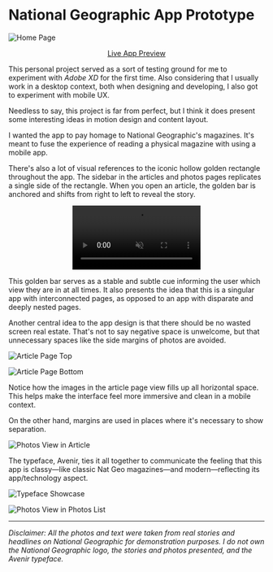 # National Geographic App Prototype

![Home Page](https://raw.githubusercontent.com/mmqn/portfolio_stories/master/natgeo_app_prototype/resources/cover.png "Home Page")

<p align="center"><a href="https://xd.adobe.com/view/d793e480-a2fe-48e4-818d-0031376f7262-82c0/?fullscreen">Live App Preview</a></p>

This personal project served as a sort of testing ground for me to experiment with _Adobe XD_ for the first time. Also considering that I usually work in a desktop context, both when designing and developing, I also got to experiment with mobile UX.

Needless to say, this project is far from perfect, but I think it does present some interesting ideas in motion design and content layout.

I wanted the app to pay homage to National Geographic's magazines. It's meant to fuse the experience of reading a physical magazine with using a mobile app.

There's also a lot of visual references to the iconic hollow golden rectangle throughout the app. The sidebar in the articles and photos pages replicates a single side of the rectangle. When you open an article, the golden bar is anchored and shifts from right to left to reveal the story.

<p align="center"><video title="Transitions" autoplay playsinline loop muted width="50%"><source src="https://raw.githubusercontent.com/mmqn/portfolio_stories/master/natgeo_app_prototype/resources/transitions.mp4" type="video/mp4"></video></p>

This golden bar serves as a stable and subtle cue informing the user which view they are in at all times. It also presents the idea that this is a singular app with interconnected pages, as opposed to an app with disparate and deeply nested pages.

Another central idea to the app design is that there should be no wasted screen real estate. That's not to say negative space is unwelcome, but that unnecessary spaces like the side margins of photos are avoided.

![Article Page Top](https://raw.githubusercontent.com/mmqn/portfolio_stories/master/natgeo_app_prototype/resources/article_page_top.png "Article Page Top")

![Article Page Bottom](https://raw.githubusercontent.com/mmqn/portfolio_stories/master/natgeo_app_prototype/resources/article_page_bottom.png "Article Page Bottom")

Notice how the images in the article page view fills up all horizontal space. This helps make the interface feel more immersive and clean in a mobile context.

On the other hand, margins are used in places where it's necessary to show separation.

![Photos View in Article](https://raw.githubusercontent.com/mmqn/portfolio_stories/master/natgeo_app_prototype/resources/photo_view_in_articles.png "Photos View in Article")

The typeface, Avenir, ties it all together to communicate the feeling that this app is classy—like classic Nat Geo magazines—and modern—reflecting its app/technology aspect.

![Typeface Showcase](https://raw.githubusercontent.com/mmqn/portfolio_stories/master/natgeo_app_prototype/resources/typeface_showcase.png "Typeface Showcase")

![Photos View in Photos List](https://raw.githubusercontent.com/mmqn/portfolio_stories/master/natgeo_app_prototype/resources/photo_view_in_photos.png "Photos View in Photos List")

---

_Disclaimer: All the photos and text were taken from real stories and headlines on National Geographic for demonstration purposes. I do not own the National Geographic logo, the stories and photos presented, and the Avenir typeface._

